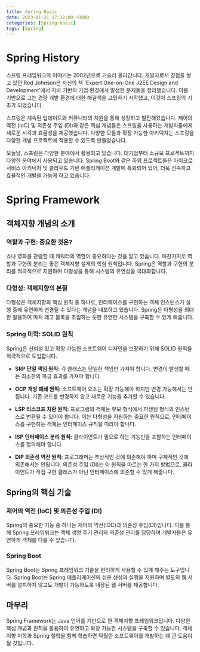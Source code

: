 ```yaml
---
title: Spring Basic
date: 2023-01-31 17:12:00 +0800
categories: [Spring-basic]
tags: [Spring]
---
```

# Spring History
스프링 프레임워크의 이야기는 2002년으로 거슬러 올라갑니다. 개발자로서 경험을 쌓고 있던 Rod Johnson은 자신의 책 'Expert One-on-One J2EE Design and Development'에서 자바 기반의 기업 환경에서 발생한 문제들을 정리했습니다. 이를 기반으로 그는 경량 개발 환경에 대한 해결책을 고민하기 시작했고, 이것이 스프링의 기초가 되었습니다.

스프링은 계속된 업데이트와 커뮤니티의 지원을 통해 성장하고 발전해왔습니다. 제어의 역전 (IoC) 및 의존성 주입 (DI)와 같은 핵심 개념들은 스프링을 사용하는 개발자들에게 새로운 시각과 효율성을 제공했습니다. 다양한 모듈과 확장 가능한 아키텍처는 스프링을 다양한 개발 프로젝트에 적용할 수 있도록 만들었습니다.

오늘날, 스프링은 다양한 분야에서 활용되고 있습니다. 대기업부터 소규모 프로젝트까지 다양한 분야에서 사용되고 있습니다. Spring Boot와 같은 하위 프로젝트들은 마이크로서비스 아키텍처 및 클라우드 기반 애플리케이션 개발에 특화되어 있어, 더욱 신속하고 효율적인 개발을 가능케 하고 있습니다.

# Spring Framework
## 객체지향 개념의 소개

### 역할과 구현: 중요한 것은?

쇼나 영화를 관람할 때 캐릭터의 역할이 중요하다는 것을 알고 있습니다. 마찬가지로 역할과 구현의 분리는 좋은 객체지향 설계의 핵심 원칙입니다. Spring은 역할과 구현의 분리를 적극적으로 지원하며 다형성을 통해 시스템의 유연성을 극대화합니다.

### 다형성: 객체지향의 본질

다형성은 객체지향의 핵심 원칙 중 하나로, 인터페이스를 구현하는 객체 인스턴스가 실행 중에 유연하게 변경될 수 있다는 개념을 내포하고 있습니다. Spring은 다형성을 최대한 활용하여 마치 레고 블록을 조립하는 듯한 유연한 시스템을 구축할 수 있게 해줍니다.

### Spring 미학: SOLID 원칙

Spring은 신뢰성 있고 확장 가능한 소프트웨어 디자인을 보장하기 위해 SOLID 원칙을 적극적으로 도입합니다.

- **SRP 단일 책임 원칙:** 각 클래스는 단일한 책임만 가져야 합니다. 변경이 발생할 때는 최소한의 파급 효과를 가져야 합니다.
  
- **OCP 개방 폐쇄 원칙:** 소프트웨어 요소는 확장 가능해야 하지만 변경 가능해서는 안됩니다. 기존 코드를 변경하지 않고 새로운 기능을 추가할 수 있습니다.
  
- **LSP 리스코프 치환 원칙:** 프로그램의 객체는 부모 형식에서 파생된 형식의 인스턴스로 변환될 수 있어야 합니다. 이는 다형성을 지원하는 중요한 원칙으로, 인터페이스를 구현하는 객체는 인터페이스 규칙을 따라야 합니다.
  
- **ISP 인터페이스 분리 원칙:** 클라이언트가 필요로 하는 기능만을 포함하는 인터페이스를 정의해야 합니다.
  
- **DIP 의존성 역전 원칙:** 프로그래머는 추상적인 것에 의존해야 하며 구체적인 것에 의존해서는 안됩니다. 의존성 주입 (DI)는 이 원칙을 따르는 한 가지 방법으로, 클라이언트가 직접 구현 클래스가 아닌 인터페이스에 의존할 수 있게 해줍니다.

## Spring의 핵심 기술

### 제어의 역전 (IoC) 및 의존성 주입 (DI)

Spring의 중요한 기능 중 하나는 제어의 역전(IOC)과 의존성 주입(DI)입니다. 이를 통해 Spring 프레임워크는 객체 생명 주기 관리와 의존성 관리를 담당하며 개발자들은 유연하게 객체를 다룰 수 있습니다.

### Spring Boot

Spring Boot는 Spring 프레임워크 기술을 편리하게 사용할 수 있게 해주는 도구입니다. Spring Boot는 Spring 애플리케이션의 쉬운 생성과 실행을 지원하며 별도의 웹 서버를 설치하지 않고도 개발이 가능하도록 내장된 웹 서버를 제공합니다.

## 마무리

Spring Framework는 Java 언어를 기반으로 한 객체지향 프레임워크입니다. 다양한 핵심 개념과 원칙을 활용하여 유연하고 확장 가능한 시스템을 구축할 수 있습니다. 객체지향 미학과 Spring 철학을 함께 학습하면 탁월한 소프트웨어를 개발하는 데 큰 도움이 될 것입니다.